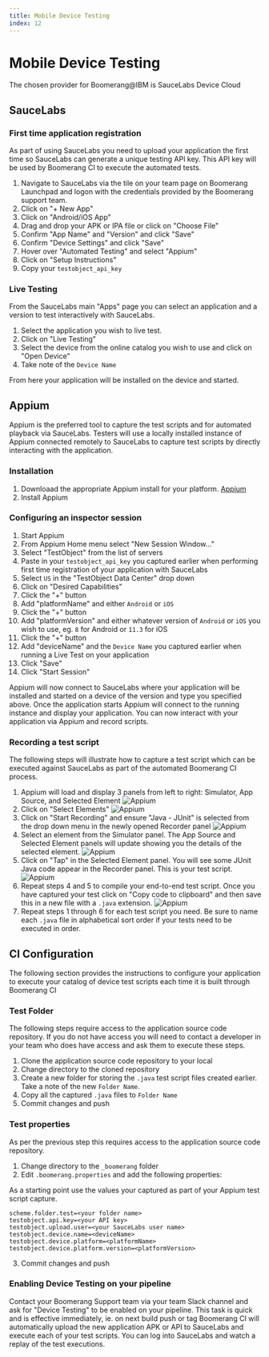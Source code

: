 ```yaml
---
title: Mobile Device Testing
index: 12
---
```


# Mobile Device Testing

The chosen provider for Boomerang@IBM is SauceLabs Device Cloud

## SauceLabs

### First time application registration

As part of using SauceLabs you need to upload your application the first time so SauceLabs can generate a unique testing API key.  This API key will be used by Boomerang CI to execute the automated tests.

1. Navigate to SauceLabs via the tile on your team page on Boomerang Launchpad and logon with the credentials provided by the Boomerang support team.
2. Click on "+ New App"
3. Click on "Android/iOS App"
4. Drag and drop your APK or IPA file or click on "Choose File"
5. Confirm "App Name" and "Version" and click "Save"
6. Confirm "Device Settings" and click "Save"
7. Hover over "Automated Testing" and select "Appium"
8. Click on "Setup Instructions"
9. Copy your `testobject_api_key`

### Live Testing

From the SauceLabs main "Apps" page you can select an application and a version to test interactively with SauceLabs.

1. Select the application you wish to live test.
2. Click on "Live Testing"
3. Select the device from the online catalog you wish to use and click on "Open Device"
4. Take note of the `Device Name`

From here your application will be installed on the device and started.

## Appium

Appium is the preferred tool to capture the test scripts and for automated playback via SauceLabs.  Testers will use a locally installed instance of Appium connected remotely to SauceLabs to capture test scripts by directly interacting with the application.

### Installation

1. Downloaad the appropriate Appium install for your platform. [Appium](http://appium.io/)
2. Install Appium

### Configuring an inspector session

1. Start Appium
2. From Appium Home menu select "New Session Window..."
3. Select "TestObject" from the list of servers
4. Paste in your `testobject_api_key` you captured earlier when performing first time registration of your application with SauceLabs
5. Select `US` in the "TestObject Data Center" drop down
6. Click on "Desired Capabilities"
7. Click the "+" button
8. Add "platformName" and either `Android` or `iOS`
9. Click the "+" button
10. Add "platformVersion" and either whatever version of `Android` or `iOS` you wish to use, eg. `8` for Android or `11.3` for iOS
11. Click the "+" button
12. Add "deviceName" and the `Device Name` you captured earlier when running a Live Test on your application
13. Click "Save"
14. Click "Start Session"

Appium will now connect to SauceLabs where your application will be installed and started on a device of the version and type you specified above.  Once the application starts Appium will connect to the running instance and display your application.  You can now interact with your application via Appium and record scripts.

### Recording a test script

The following steps will illustrate how to capture a test script which can be executed against SauceLabs as part of the automated Boomerang CI process.

1. Appium will load and display 3 panels from left to right: Simulator, App Source, and Selected Element 
![Appium](./assets/img/boomerangci-appium-1.png)
2. Click on "Select Elements"
![Appium](./assets/img/boomerangci-appium-2.png)
3. Click on "Start Recording" and ensure "Java - JUnit" is selected from the drop down menu in the newly opened Recorder panel
![Appium](./assets/img/boomerangci-appium-3.png)
4. Select an element from the Simulator panel.  The App Source and Selected Element panels will update showing you the details of the selected element.
![Appium](./assets/img/boomerangci-appium-4.png)
5. Click on "Tap" in the Selected Element panel.  You will see some JUnit Java code appear in the Recorder panel.  This is your test script.
![Appium](./assets/img/boomerangci-appium-5.png)
6. Repeat steps 4 and 5 to compile your end-to-end test script.  Once you have captured your test click on "Copy code to clipboard" and then save this in a new file with a `.java` extension.
![Appium](./assets/img/boomerangci-appium-6.png)
7. Repeat steps 1 through 6 for each test script you need.  Be sure to name each `.java` file in alphabetical sort order if your tests need to be executed in order.

## CI Configuration

The following section provides the instructions to configure your application to execute your catalog of device test scripts each time it is built through Boomerang CI

### Test Folder

The following steps require access to the application source code repository.  If you do not have access you will need to contact a developer in your team who does have access and ask them to execute these steps.

1. Clone the application source code repository to your local
2. Change directory to the cloned repository
3. Create a new folder for storing the `.java` test script files created earlier.  Take a note of the new `Folder Name`.
4. Copy all the captured `.java` files to `Folder Name`
5. Commit changes and push

### Test properties

As per the previous step this requires access to the application source code repository.

1. Change directory to the `_boomerang` folder
2. Edit `.boomerang.properties` and add the following properties:

As a starting point use the values your captured as part of your Appium test script capture.

```
scheme.folder.test=<your folder name>
testobject.api.key=<your API key>
testobject.upload.user=<your SauceLabs user name>
testobject.device.name=<deviceName>
testobject.device.platform=<platformName>
testobject.device.platform.version=<platformVersion>
```

3. Commit changes and push

### Enabling Device Testing on your pipeline

Contact your Boomerang Support team via your team Slack channel and ask for "Device Testing" to be enabled on your pipeline.  This task is quick and is effective immediately, ie. on next build push or tag Boomerang CI will automatically upload the new application APK or API to SauceLabs and execute each of your test scripts.  You can log into SauceLabs and watch a replay of the test executions.